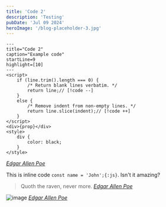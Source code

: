 ```yaml
---
title: 'Code 2'
description: 'Testing'
pubDate: 'Jul 09 2024'
heroImage: '/blog-placeholder-3.jpg'
---
```


```svelte meta="---"
---
title="Code 2"
caption="Example code"
startLine=9
highlight=[10]
---
<script>
    if (line.trim().length === 0) {
        /* Return blank lines verbatim. */
        return line;// [!code --]
    }
    else {
        /* Remove indent from non-empty lines. */
        return line.slice(indent);// [!code ++]
    }
</script>
<div>{prop}</div>
<style>
    div {
        color: black;
    }
</style>
```
<cite>[Edgar Allen Poe](http://www.google.com)</cite>

This is inline code `const name = 'John';{:js}`. Isn't it amazing?

> Quoth the raven, never more.
> <cite>[Edgar Allen Poe](http://www.google.com)</cite>

![image](/blog-placeholder-2.jpg)
<cite>[Edgar Allen Poe](http://www.google.com)</cite>